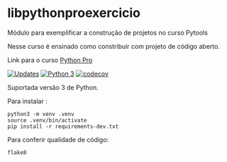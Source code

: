 # libpythonproexercicio
Módulo para exemplificar a construção de projetos no curso Pytools

Nesse curso é ensinado como constribuir com projeto de código aberto.

Link para o curso [Python Pro](https://www.python.pro.br/)

[![Updates](https://pyup.io/repos/github/GilmarDeJesusSantana/libpythonproexercicio/shield.svg)](https://pyup.io/repos/github/GilmarDeJesusSantana/libpythonproexercicio/)
[![Python 3](https://pyup.io/repos/github/GilmarDeJesusSantana/libpythonproexercicio/python-3-shield.svg)](https://pyup.io/repos/github/GilmarDeJesusSantana/libpythonproexercicio/)
[![codecov](https://codecov.io/gh/GilmarDeJesusSantana/libpythonproexercicio/branch/main/graph/badge.svg?token=INANMXFHEQ)](https://codecov.io/gh/GilmarDeJesusSantana/libpythonproexercicio)

Suportada versão 3 de Python.

Para instalar :

```console
python3 -m venv .venv
source .venv/bin/activate
pip install -r requirements-dev.txt
```
Para conferir qualidade de código:

```console
flake8
```